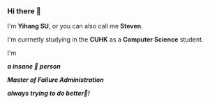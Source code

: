 ### Hi there 👋

I'm **Yihang SU**, or you can also call me **Steven**.

I'm currnetly studying in the **CUHK** as a **Computer Science** student.

I'm

***a insane 🐶 person***

***Master of Failure Administration***

***always trying to do better🦾!***
